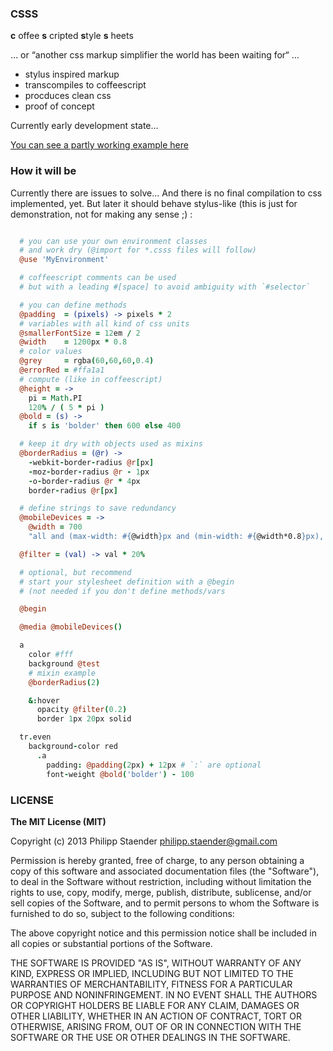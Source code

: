 ### CSSS
**c** offee **s** cripted **s**tyle **s** heets

… or “another css markup simplifier the world has been waiting for“  …

* stylus inspired markup
* transcompiles to coffeescript
* procduces clean css
* proof of concept

Currently early development state…

[You can see a partly working example here](http://zeitpulse.com/csss/example/editor.html)

### How it will be

Currently there are issues to solve... And there is no final compilation to css implemented, yet.
But later it should behave stylus-like (this is just for demonstration, not for making any sense ;) :

```coffeescript

  # you can use your own environment classes
  # and work dry (@import for *.csss files will follow) 
  @use 'MyEnvironment'

  # coffeescript comments can be used
  # but with a leading #[space] to avoid ambiguity with `#selector`

  # you can define methods
  @padding  = (pixels) -> pixels * 2
  # variables with all kind of css units
  @smallerFontSize = 12em / 2
  @width    = 1200px * 0.8
  # color values
  @grey     = rgba(60,60,60,0.4)
  @errorRed = #ffa1a1
  # compute (like in coffeescript)
  @height = ->
    pi = Math.PI
    120% / ( 5 * pi )
  @bold = (s) ->
    if s is 'bolder' then 600 else 400

  # keep it dry with objects used as mixins
  @borderRadius = (@r) ->
    -webkit-border-radius @r[px]
    -moz-border-radius @r - 1px
    -o-border-radius @r * 4px
    border-radius @r[px]

  # define strings to save redundancy
  @mobileDevices = ->
    @width = 700
    "all and (max-width: #{@width}px and (min-width: #{@width*0.8}px), (min-width: 1151px)"

  @filter = (val) -> val * 20%

  # optional, but recommend
  # start your stylesheet definition with a @begin
  # (not needed if you don't define methods/vars

  @begin

  @media @mobileDevices()

  a 
    color #fff
    background @test
    # mixin example
    @borderRadius(2)

    &:hover
      opacity @filter(0.2)
      border 1px 20px solid

  tr.even
    background-color red
      .a
        padding: @padding(2px) + 12px # `:` are optional
        font-weight @bold('bolder') - 100

```

### LICENSE

**The MIT License (MIT)**

Copyright (c) 2013 Philipp Staender <philipp.staender@gmail.com>

Permission is hereby granted, free of charge, to any person obtaining a copy
of this software and associated documentation files (the "Software"), to deal
in the Software without restriction, including without limitation the rights
to use, copy, modify, merge, publish, distribute, sublicense, and/or sell
copies of the Software, and to permit persons to whom the Software is
furnished to do so, subject to the following conditions:

The above copyright notice and this permission notice shall be included in
all copies or substantial portions of the Software.

THE SOFTWARE IS PROVIDED "AS IS", WITHOUT WARRANTY OF ANY KIND, EXPRESS OR
IMPLIED, INCLUDING BUT NOT LIMITED TO THE WARRANTIES OF MERCHANTABILITY,
FITNESS FOR A PARTICULAR PURPOSE AND NONINFRINGEMENT. IN NO EVENT SHALL THE
AUTHORS OR COPYRIGHT HOLDERS BE LIABLE FOR ANY CLAIM, DAMAGES OR OTHER
LIABILITY, WHETHER IN AN ACTION OF CONTRACT, TORT OR OTHERWISE, ARISING FROM,
OUT OF OR IN CONNECTION WITH THE SOFTWARE OR THE USE OR OTHER DEALINGS IN
THE SOFTWARE.
